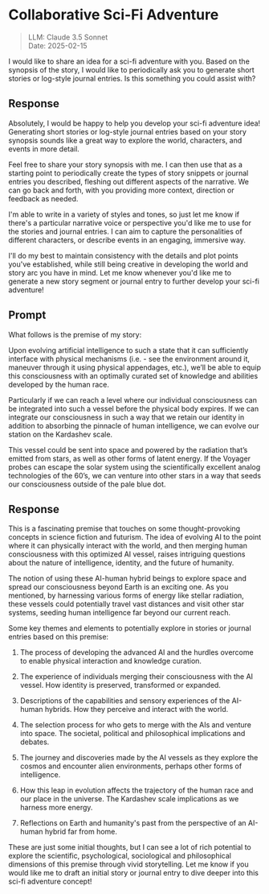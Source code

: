 # Collaborative Sci-Fi Adventure

> LLM: Claude 3.5 Sonnet  
> Date: 2025-02-15

I would like to share an idea for a sci-fi adventure with you. Based on the synopsis of the story, I would like to periodically ask you to generate short stories or log-style journal entries. Is this something you could assist with?

## Response

Absolutely, I would be happy to help you develop your sci-fi adventure idea! Generating short stories or log-style journal entries based on your story synopsis sounds like a great way to explore the world, characters, and events in more detail.

Feel free to share your story synopsis with me. I can then use that as a starting point to periodically create the types of story snippets or journal entries you described, fleshing out different aspects of the narrative. We can go back and forth, with you providing more context, direction or feedback as needed.

I'm able to write in a variety of styles and tones, so just let me know if there's a particular narrative voice or perspective you'd like me to use for the stories and journal entries. I can aim to capture the personalities of different characters, or describe events in an engaging, immersive way.

I'll do my best to maintain consistency with the details and plot points you've established, while still being creative in developing the world and story arc you have in mind. Let me know whenever you'd like me to generate a new story segment or journal entry to further develop your sci-fi adventure!

## Prompt

What follows is the premise of my story:

Upon evolving artificial intelligence to such a state that it can sufficiently interface with physical mechanisms (i.e. - see the environment around it, maneuver through it using physical appendages, etc.), we’ll be able to equip this consciousness with an optimally curated set of knowledge and abilities developed by the human race.

Particularly if we can reach a level where our individual consciousness can be integrated into such a vessel before the physical body expires. If we can integrate our consciousness in such a way that we retain our identity in addition to absorbing the pinnacle of human intelligence, we can evolve our station on the Kardashev scale.

This vessel could be sent into space and powered by the radiation that’s emitted from stars, as well as other forms of latent energy. If the Voyager probes can escape the solar system using the scientifically excellent analog technologies of the 60’s, we can venture into other stars in a way that seeds our consciousness outside of the pale blue dot.

## Response

This is a fascinating premise that touches on some thought-provoking concepts in science fiction and futurism. The idea of evolving AI to the point where it can physically interact with the world, and then merging human consciousness with this optimized AI vessel, raises intriguing questions about the nature of intelligence, identity, and the future of humanity.

The notion of using these AI-human hybrid beings to explore space and spread our consciousness beyond Earth is an exciting one. As you mentioned, by harnessing various forms of energy like stellar radiation, these vessels could potentially travel vast distances and visit other star systems, seeding human intelligence far beyond our current reach.

Some key themes and elements to potentially explore in stories or journal entries based on this premise:

1. The process of developing the advanced AI and the hurdles overcome to enable physical interaction and knowledge curation.

2. The experience of individuals merging their consciousness with the AI vessel. How identity is preserved, transformed or expanded. 

3. Descriptions of the capabilities and sensory experiences of the AI-human hybrids. How they perceive and interact with the world.

4. The selection process for who gets to merge with the AIs and venture into space. The societal, political and philosophical implications and debates.

5. The journey and discoveries made by the AI vessels as they explore the cosmos and encounter alien environments, perhaps other forms of intelligence.

6. How this leap in evolution affects the trajectory of the human race and our place in the universe. The Kardashev scale implications as we harness more energy.

7. Reflections on Earth and humanity's past from the perspective of an AI-human hybrid far from home.

These are just some initial thoughts, but I can see a lot of rich potential to explore the scientific, psychological, sociological and philosophical dimensions of this premise through vivid storytelling. Let me know if you would like me to draft an initial story or journal entry to dive deeper into this sci-fi adventure concept!